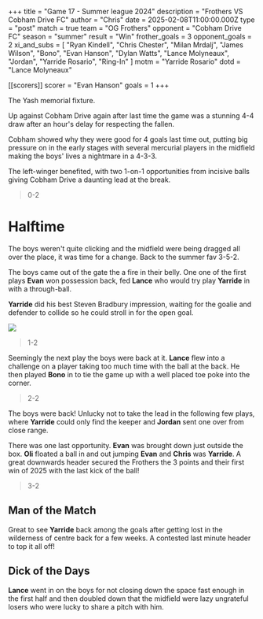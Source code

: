 +++
title = "Game 17 - Summer league 2024"
description = "Frothers VS Cobham Drive FC"
author = "Chris"
date = 2025-02-08T11:00:00.000Z
type = "post"
match = true
team = "OG Frothers"
opponent = "Cobham Drive FC"
season = "summer"
result = "Win"
frother_goals = 3
opponent_goals = 2
xi_and_subs = [
  "Ryan Kindell",
  "Chris Chester",
  "Milan Mrdalj",
  "James Wilson",
  "Bono",
  "Evan Hanson",
  "Dylan Watts",
  "Lance Molyneaux",
  "Jordan",
  "Yarride Rosario",
  "Ring-In"
]
motm = "Yarride Rosario"
dotd = "Lance Molyneaux"

[[scorers]]
scorer = "Evan Hanson"
goals = 1
+++

The Yash memorial fixture.

Up against Cobham Drive again after last time the game was a stunning 4-4 draw after an hour's delay for respecting the fallen.

Cobham showed why they were good for 4 goals last time out, putting big pressure on in the early stages with several mercurial players in the midfield making the boys' lives a nightmare in a 4-3-3.

The left-winger benefited, with two 1-on-1 opportunities from incisive balls giving Cobham Drive a daunting lead at the break.

> 0-2

# Halftime

The boys weren't quite clicking and the midfield were being dragged all over the place, it was time for a change. Back to the summer fav 3-5-2.

The boys came out of the gate the a fire in their belly. One one of the first plays **Evan** won possession back, fed **Lance** who would try play **Yarride** in with a through-ball.

**Yarride** did his best Steven Bradbury impression, waiting for the goalie and defender to collide so he could stroll in for the open goal.

![]((https://media4.giphy.com/media/v1.Y2lkPTc5MGI3NjExenkxOXE5OWJnNmk2enVvcTV4NjZvbmw3ZWp2eW9sZzM0aHhkZTMzMyZlcD12MV9pbnRlcm5hbF9naWZfYnlfaWQmY3Q9Zw/V2yo0r2EQCqk1PCfb4/giphy.gif))

> 1-2

Seemingly the next play the boys were back at it. **Lance** flew into a challenge on a player taking too much time with the ball at the back. He then played **Bono** in to tie the game up with a well placed toe poke into the corner.

> 2-2

The boys were back! Unlucky not to take the lead in the following few plays, where **Yarride** could only find the keeper and **Jordan** sent one over from close range.

There was one last opportunity. **Evan** was brought down just outside the box. **Oli** floated a ball in and out
jumping **Evan** and **Chris** was **Yarride**. A great downwards header secured the Frothers the 3 points and their first win of 2025 with the last kick of the ball!

> 3-2

## Man of the Match
Great to see **Yarride** back among the goals after getting lost in the wilderness of centre back for a few weeks. A contested last minute header to top it all off!

## Dick of the Days
**Lance** went in on the boys for not closing down the space fast enough in the first half and then doubled down that the midfield were lazy ungrateful losers who were lucky to share a pitch with him.